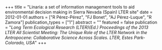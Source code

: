 +++
title = "Linaria: a set of information management tools to aid environmental decision making in Sierra Nevada (Spain) LTER site"
date = 2012-01-01
authors = ["R Pérez-Pérez", "FJ Bonet", "AJ Pérez-Luque", "R Zamora"]
publication_types = ["1"]
abstract = ""
featured = false
publication = "*Long Term Ecological Research (LTER)(Ed.) Proceedings of the 2013 LTER All Scientist Meeting: The Unique Role of the LTER Network in the Antropocene: Collaborative Science Across Scales. LTER, Estes Park-Colorado, USA*"
+++

